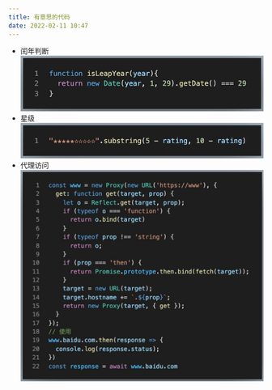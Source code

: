 ```yaml
---
title: 有意思的代码
date: 2022-02-11 10:47
---
```

- 闰年判断
![](./_image/2022-02-16/2022-02-16-15-57-22@2x.jpg)
- 星级
![](./_image/2022-02-16/2022-02-16-15-57-51@2x.jpg)
- 代理访问
![](./_image/2022-02-16/2022-02-16-15-58-53@2x.jpg)